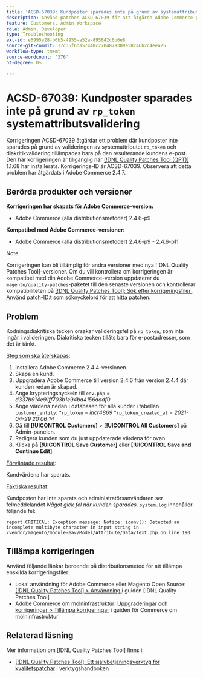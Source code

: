 ```yaml
---
title: 'ACSD-67039: Kundposter sparades inte på grund av systemattributsvalidering för rp_token'
description: Använd patchen ACSD-67039 för att åtgärda Adobe Commerce-problemet där kodningsdiakritiska tecken orsakar valideringsavbrott för rp_token.
feature: Customers, Admin Workspace
role: Admin, Developer
type: Troubleshooting
exl-id: e5995e28-b6b5-4955-a52a-895842c6b6e8
source-git-commit: 17c35f6da57440c2704879309a58c46b2c4eea25
workflow-type: tm+mt
source-wordcount: '376'
ht-degree: 0%

---
```


# ACSD-67039: Kundposter sparades inte på grund av `rp_token` systemattributsvalidering

Korrigeringen ACSD-67039 åtgärdar ett problem där kundposter inte sparades på grund av valideringen av systemattributet `rp_token` och diakritikvalidering tillämpades bara på den resulterande kundens e-post. Den här korrigeringen är tillgänglig när [[!DNL Quality Patches Tool (QPT)]](/help/tools/quality-patches-tool/quality-patches-tool-to-self-serve-quality-patches.md) 1.1.68 har installerats. Korrigerings-ID är ACSD-67039. Observera att detta problem har åtgärdats i Adobe Commerce 2.4.7.

## Berörda produkter och versioner

**Korrigeringen har skapats för Adobe Commerce-version:**

* Adobe Commerce (alla distributionsmetoder) 2.4.6-p9

**Kompatibel med Adobe Commerce-versioner:**

* Adobe Commerce (alla distributionsmetoder) 2.4.6-p9 - 2.4.6-p11

>[!NOTE]
>
>Korrigeringen kan bli tillämplig för andra versioner med nya [!DNL Quality Patches Tool]-versioner. Om du vill kontrollera om korrigeringen är kompatibel med din Adobe Commerce-version uppdaterar du `magento/quality-patches`-paketet till den senaste versionen och kontrollerar kompatibiliteten på [[!DNL Quality Patches Tool]: Sök efter korrigeringsfiler ](https://experienceleague.adobe.com/tools/commerce-quality-patches/index.html?lang=sv-SE). Använd patch-ID:t som söknyckelord för att hitta patchen.

## Problem

Kodningsdiakritiska tecken orsakar valideringsfel på `rp_token`, som inte ingår i valideringen. Diakritiska tecken tillåts bara för e-postadresser, som det är tänkt.

<u>Steg som ska återskapas</u>:

1. Installera Adobe Commerce 2.4.4-versionen.
1. Skapa en kund.
1. Uppgradera Adobe Commerce till version 2.4.6 från version 2.4.4 där kunden redan är skapad.
1. Ange krypteringsnyckeln till `env.php` =
   *d337b914e91ff703b1e94ba4156aadf0*
1. Ange värdena nedan i databasen för alla kunder i tabellen `customer_entity`:
*`rp_token` = *incr4869*
*`rp_token_created_at` = *2021-04-29 20:06:14*
1. Gå till **[!UICONTROL Customers]** > **[!UICONTROL All Customers]** på Admin-panelen.
1. Redigera kunden som du just uppdaterade värdena för ovan.
1. Klicka på **[!UICONTROL Save Customer]** eller **[!UICONTROL Save and Continue Edit]**.

<u>Förväntade resultat</u>:

Kundvärdena har sparats.

<u>Faktiska resultat</u>:

Kundposten har inte sparats och administratörsanvändaren ser felmeddelandet *Något gick fel när kunden sparades.*
`system.log` innehåller följande fel:

```
report.CRITICAL: Exception message: Notice: iconv(): Detected an incomplete multibyte character in input string in /vendor/magento/module-eav/Model/Attribute/Data/Text.php on line 190
```

## Tillämpa korrigeringen

Använd följande länkar beroende på distributionsmetod för att tillämpa enskilda korrigeringsfiler:

* Lokal användning för Adobe Commerce eller Magento Open Source: [[!DNL Quality Patches Tool] > Användning ](/help/tools/quality-patches-tool/usage.md) i guiden [!DNL Quality Patches Tool]
* Adobe Commerce om molninfrastruktur: [Uppgraderingar och korrigeringar > Tillämpa korrigeringar](https://experienceleague.adobe.com/docs/commerce-cloud-service/user-guide/develop/upgrade/apply-patches.html?lang=sv-SE) i guiden för Commerce om molninfrastruktur

## Relaterad läsning

Mer information om [!DNL Quality Patches Tool] finns i:

* [[!DNL Quality Patches Tool]: Ett självbetjäningsverktyg för kvalitetspatchar](/help/tools/quality-patches-tool/quality-patches-tool-to-self-serve-quality-patches.md) i verktygshandboken
